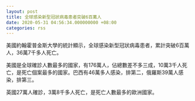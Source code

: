 ```yaml
---
layout: post
title: 全球感染新型冠狀病毒患者突破6百萬人
date: 2020-05-31 04:56:34.000000000 +08:00
categories: rss
---
```


美國約翰霍普金斯大學的統計顯示，全球感染新型冠狀病毒患者，累計突破6百萬人，36萬7千多人死亡。

美國是全球確診人數最多的國家，有176萬人，佔總數差不多三成，10萬3千人死亡，是死亡個案最多的國家。巴西有46萬多人感染，排第二，俄羅斯39萬人感染，排第三。

英國27萬人確診，3萬8千多人死亡，是死亡人數最多的歐洲國家。
